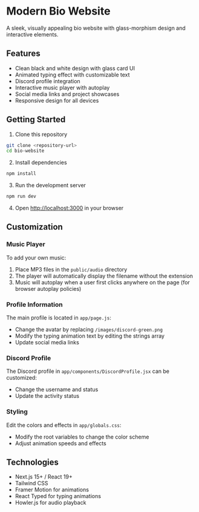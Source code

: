 # Modern Bio Website

A sleek, visually appealing bio website with glass-morphism design and interactive elements.

## Features

- Clean black and white design with glass card UI
- Animated typing effect with customizable text
- Discord profile integration
- Interactive music player with autoplay
- Social media links and project showcases
- Responsive design for all devices

## Getting Started

1. Clone this repository
```bash
git clone <repository-url>
cd bio-website
```

2. Install dependencies
```bash
npm install
```

3. Run the development server
```bash
npm run dev
```

4. Open [http://localhost:3000](http://localhost:3000) in your browser

## Customization

### Music Player

To add your own music:
1. Place MP3 files in the `public/audio` directory
2. The player will automatically display the filename without the extension
3. Music will autoplay when a user first clicks anywhere on the page (for browser autoplay policies)

### Profile Information

The main profile is located in `app/page.js`:
- Change the avatar by replacing `/images/discord-green.png`
- Modify the typing animation text by editing the strings array
- Update social media links

### Discord Profile

The Discord profile in `app/components/DiscordProfile.jsx` can be customized:
- Change the username and status
- Update the activity status

### Styling

Edit the colors and effects in `app/globals.css`:
- Modify the root variables to change the color scheme
- Adjust animation speeds and effects

## Technologies

- Next.js 15+ / React 19+
- Tailwind CSS
- Framer Motion for animations
- React Typed for typing animations
- Howler.js for audio playback
